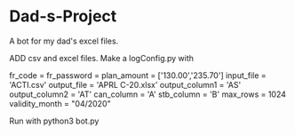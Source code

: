 # Dad-s-Project
A bot for my dad's excel files.

ADD csv and excel files. Make a logConfig.py with 

fr_code = 
fr_password = 
plan_amount = ['130.00','235.70']
input_file = 'ACTI.csv'
output_file = 'APRL C-20.xlsx'
output_column1 = 'AS'
output_column2 = 'AT'
can_column = 'A'
stb_column = 'B'
max_rows = 1024
validity_month = "04/2020"

Run with 
python3 bot.py
